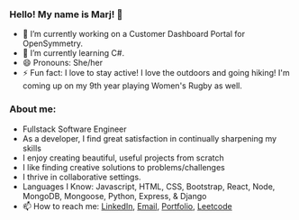 ### Hello! My name is Marj! 👋

- 🔭 I’m currently working on a Customer Dashboard Portal for OpenSymmetry.
- 🌱 I’m currently learning C#.
- 😄 Pronouns: She/her
- ⚡ Fun fact: I love to stay active! I love the outdoors and going hiking! I'm coming up on my 9th year playing Women's Rugby as well.

### About me:
- Fullstack Software Engineer
- As a developer, I find great satisfaction in continually sharpening my skills
- I enjoy creating beautiful, useful projects from scratch
- I like finding creative solutions to problems/challenges
- I thrive in collaborative settings.
- Languages I Know: Javascript, HTML, CSS, Bootstrap, React, Node, MongoDB, Mongoose, Python, Express, & Django
- 📫 How to reach me: <a href="https://www.linkedin.com/in/marjhurtado/">LinkedIn</a>, <a href="mailto: mhurta41@gmail.com">Email</a>, <a href="https://marj-hurtado.netlify.app/">Portfolio</a>, <a href='https://leetcode.com/Mhurta41/'>Leetcode</a>
